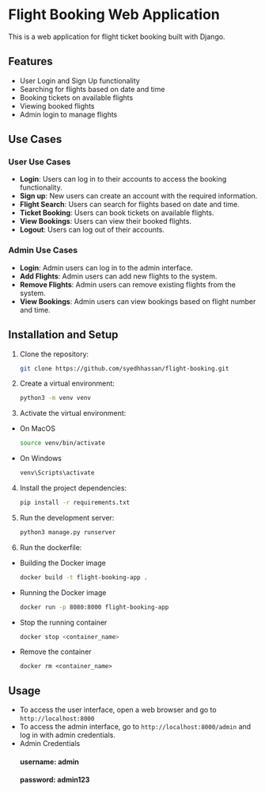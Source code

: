 # Flight Booking Web Application

This is a web application for flight ticket booking built with Django.

## Features

- User Login and Sign Up functionality
- Searching for flights based on date and time
- Booking tickets on available flights
- Viewing booked flights
- Admin login to manage flights

## Use Cases

### User Use Cases

- **Login**: Users can log in to their accounts to access the booking functionality.
- **Sign up**: New users can create an account with the required information.
- **Flight Search**: Users can search for flights based on date and time.
- **Ticket Booking**: Users can book tickets on available flights.
- **View Bookings**: Users can view their booked flights.
- **Logout**: Users can log out of their accounts.

### Admin Use Cases

- **Login**: Admin users can log in to the admin interface.
- **Add Flights**: Admin users can add new flights to the system.
- **Remove Flights**: Admin users can remove existing flights from the system.
- **View Bookings**: Admin users can view bookings based on flight number and time.

## Installation and Setup

1. Clone the repository:

   ```bash
   git clone https://github.com/syedhhassan/flight-booking.git
   ```
2. Create a virtual environment:
    ```bash
    python3 -m venv venv
    ```

3. Activate the virtual environment:
- On MacOS
    ```bash
    source venv/bin/activate
    ```
- On Windows
    ```bash
    venv\Scripts\activate
    ```

4. Install the project dependencies:
    ```bash
    pip install -r requirements.txt
    ```

5. Run the development server:
    ```bash
    python3 manage.py runserver
    ```

6. Run the dockerfile:
- Building the Docker image
    ```bash
    docker build -t flight-booking-app .
    ```
- Running the Docker image
    ```bash
    docker run -p 8080:8000 flight-booking-app
    ```
- Stop the running container
    ```bash
    docker stop <container_name>
    ```
- Remove the container
    ```
    docker rm <container_name>
    ```

## Usage
- To access the user interface, open a web browser and go to `http://localhost:8000`
- To access the admin interface, go to `http://localhost:8000/admin` and log in with admin credentials.
- Admin Credentials
    #### username: admin
    #### password: admin123


